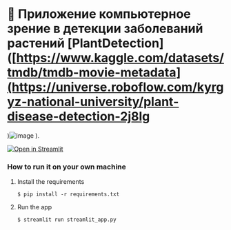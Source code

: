 # 🎈 Приложение компьютерное зрение в детекции заболеваний растений  [PlantDetection]([https://www.kaggle.com/datasets/tmdb/tmdb-movie-metadata](https://universe.roboflow.com/kyrgyz-national-university/plant-disease-detection-2j8lg 
)![image](https://github.com/user-attachments/assets/4baa7ad3-5fb3-45d4-bb95-c9dcd45aba7f)
). 


[![Open in Streamlit](https://static.streamlit.io/badges/streamlit_badge_black_white.svg)](https://blank-app-template.streamlit.app/)

### How to run it on your own machine

1. Install the requirements

   ```
   $ pip install -r requirements.txt
   ```

2. Run the app

   ```
   $ streamlit run streamlit_app.py
   ```
